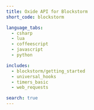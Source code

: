 ```yaml
---
title: Oxide API for Blockstorm
short_code: blockstorm

language_tabs:
  - csharp
  - lua
  - coffeescript
  - javascript
  - python

includes:
  - blockstorm/getting_started
  - universal_hooks
  - timers_basic
  - web_requests

search: true
---
```

